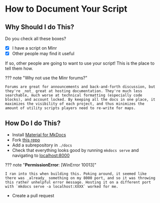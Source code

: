 # How to Document Your Script

## Why Should I do This?

Do you check all these boxes?

 - [x] I have a script on Minr
 - [x] Other people may find it useful

If so, other people are going to want to use your script! This is the place to tell them how.

??? note "Why not use the Minr forums?"

    Forums are great for announcements and back-and-forth discussion, but they're _not_ great at hosting documentation. They're much less searchable, much worse at technical formatting (especially code blocks), and account locked. By keeping all the docs in one place, it maximizes the visibility of each project, and thus minimizes the amount of utility scripts players need to re-write for maps.

## How Do I do This?

- Install [Material for MkDocs](https://squidfunk.github.io/mkdocs-material/)
- Fork [this repo](https://github.com/x3a1n4/minr-docs)
- Add a subrepository in `./docs`
- Check that everything looks good by running `mkdocs serve` and navigating to [localhost:8000](localhost:8000)

??? note "**PermissionError**: [WinError 10013]"

    I ran into this when building this. Poking around, it seemed like there was _already_ something on my 8000 port, and so it was throwing this rather unhelpful error message. Hosting it on a different port with `mkdocs serve -a localhost:XXXX` worked for me.

- Create a pull request